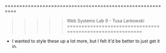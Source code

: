 ==========================================================
>>>>> Web Systems Lab 9 - Tusa Larkowski
==========================================================
* I wanted to style these up a lot more, but I felt it'd be better to just get it in.